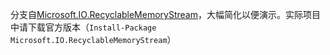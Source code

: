 分支自[Microsoft.IO.RecyclableMemoryStream](https://github.com/wengys/Microsoft.IO.RecyclableMemoryStream)，大幅简化以便演示。实际项目中请下载官方版本（`Install-Package Microsoft.IO.RecyclableMemoryStream`）
